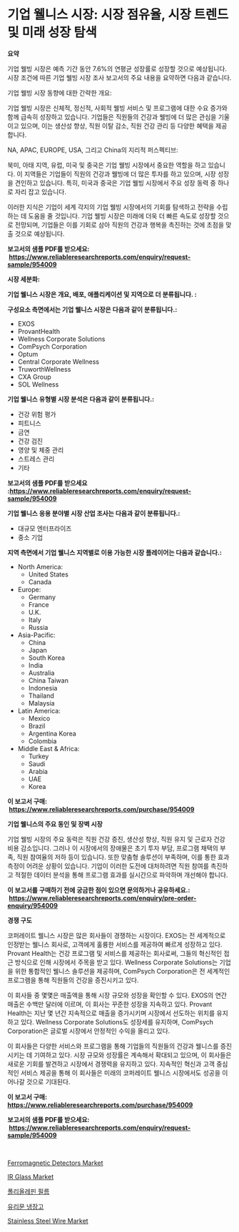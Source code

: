 <p><h1>기업 웰니스 시장: 시장 점유율, 시장 트렌드 및 미래 성장 탐색</h1></p><p><strong>요약</strong></p>
<p><p>기업 웰빙 시장은 예측 기간 동안 7.6%의 연평균 성장률로 성장할 것으로 예상됩니다. 시장 조건에 따른 기업 웰빙 시장 조사 보고서의 주요 내용을 요약하면 다음과 같습니다.</p><p>기업 웰빙 시장 동향에 대한 간략한 개요:</p><p>기업 웰빙 시장은 신체적, 정신적, 사회적 웰빙 서비스 및 프로그램에 대한 수요 증가와 함께 급속히 성장하고 있습니다. 기업들은 직원들의 건강과 웰빙에 더 많은 관심을 기울이고 있으며, 이는 생산성 향상, 직원 이탈 감소, 직원 건강 관리 등 다양한 혜택을 제공합니다.</p><p>NA, APAC, EUROPE, USA, 그리고 China의 지리적 퍼스펙티브:</p><p>북미, 아태 지역, 유럽, 미국 및 중국은 기업 웰빙 시장에서 중요한 역할을 하고 있습니다. 이 지역들은 기업들이 직원의 건강과 웰빙에 더 많은 투자를 하고 있으며, 시장 성장을 견인하고 있습니다. 특히, 미국과 중국은 기업 웰빙 시장에서 주요 성장 동력 중 하나로 자리 잡고 있습니다.</p><p>이러한 지식은 기업이 세계 각지의 기업 웰빙 시장에서의 기회를 탐색하고 전략을 수립하는 데 도움을 줄 것입니다. 기업 웰빙 시장은 미래에 더욱 더 빠른 속도로 성장할 것으로 전망되며, 기업들은 이를 기회로 삼아 직원의 건강과 행복을 촉진하는 것에 초점을 맞출 것으로 예상됩니다.</p></p>
<p><strong>보고서의 샘플 PDF를 받으세요: &nbsp;<a href="https://www.reliableresearchreports.com/enquiry/request-sample/954009">https://www.reliableresearchreports.com/enquiry/request-sample/954009</a></strong></p>
<p><strong>시장 세분화:</strong></p>
<p><strong> 기업 웰니스 시장은 개요, 배포, 애플리케이션 및 지역으로 더 분류됩니다. :</strong></p>
<p><strong>구성요소 측면에서는 기업 웰니스 시장은 다음과 같이 분류됩니다.:</strong></p>
<p><ul><li>EXOS</li><li>ProvantHealth</li><li>Wellness Corporate Solutions</li><li>ComPsych Corporation</li><li>Optum</li><li>Central Corporate Wellness</li><li>TruworthWellness</li><li>CXA Group</li><li>SOL Wellness</li></ul></p>
<p><strong> 기업 웰니스 유형별 시장 분석은 다음과 같이 분류됩니다.:</strong></p>
<p><ul><li>건강 위험 평가</li><li>피트니스</li><li>금연</li><li>건강 검진</li><li>영양 및 체중 관리</li><li>스트레스 관리</li><li>기타</li></ul></p>
<p><strong>보고서의 샘플 PDF를 받으세요 :<a href="https://www.reliableresearchreports.com/enquiry/request-sample/954009">https://www.reliableresearchreports.com/enquiry/request-sample/954009</a></strong></p>
<p><strong> 기업 웰니스 응용 분야별 시장 산업 조사는 다음과 같이 분류됩니다.:</strong></p>
<p><ul><li>대규모 엔터프라이즈</li><li>중소 기업</li></ul></p>
<p><strong>지역 측면에서 기업 웰니스 지역별로 이용 가능한 시장 플레이어는 다음과 같습니다.:</strong></p>
<p><ul>
    <li>
        North America:
        <ul>
            <li>United States</li>
            <li>Canada</li>
        </ul>
    </li>
    <li>
        Europe:
        <ul>
            <li>Germany</li>
            <li>France</li>
            <li>U.K.</li>
            <li>Italy</li>
            <li>Russia</li>
        </ul>
    </li>
    <li>
        Asia-Pacific:
        <ul>
            <li>China</li>
            <li>Japan</li>
            <li>South Korea</li>
            <li>India</li>
            <li>Australia</li>
            <li>China Taiwan</li>
            <li>Indonesia</li>
            <li>Thailand</li>
            <li>Malaysia</li>
        </ul>
    </li>
    <li>
        Latin America:
        <ul>
            <li>Mexico</li>
            <li>Brazil</li>
            <li>Argentina Korea</li>
            <li>Colombia</li>
        </ul>
    </li>
    <li>
        Middle East & Africa:
        <ul>
            <li>Turkey</li>
            <li>Saudi</li>
            <li>Arabia</li>
            <li>UAE</li>
            <li>Korea</li>
        </ul>
    </li>
    </ul></p>
<p><strong>이 보고서 구매: &nbsp;<a href="https://www.reliableresearchreports.com/purchase/954009">https://www.reliableresearchreports.com/purchase/954009</a></strong></p>
<p><strong>기업 웰니스의 주요 동인 및 장벽 시장</strong></p>
<p><p>기업 웰빙 시장의 주요 동력은 직원 건강 증진, 생산성 향상, 직원 유지 및 근로자 건강 비용 감소입니다. 그러나 이 시장에서의 장애물은 초기 투자 부담, 프로그램 채택의 부족, 직원 참여율의 저하 등이 있습니다. 또한 맞춤형 솔루션이 부족하며, 이를 통한 효과 측정이 어려운 상황이 있습니다. 기업이 이러한 도전에 대처하려면 직원 참여를 촉진하고 적절한 데이터 분석을 통해 프로그램 효과를 실시간으로 파악하며 개선해야 합니다.</p></p>
<p><strong>이 보고서를 구매하기 전에 궁금한 점이 있으면 문의하거나 공유하세요.: &nbsp;<a href="https://www.reliableresearchreports.com/enquiry/pre-order-enquiry/954009">https://www.reliableresearchreports.com/enquiry/pre-order-enquiry/954009</a></strong></p>
<p><strong>경쟁 구도</strong></p>
<p><p>코퍼레이트 웰니스 시장은 많은 회사들이 경쟁하는 시장이다. EXOS는 전 세계적으로 인정받는 웰니스 회사로, 고객에게 훌륭한 서비스를 제공하여 빠르게 성장하고 있다. Provant Health는 건강 프로그램 및 서비스를 제공하는 회사로써, 그들의 혁신적인 접근 방식으로 인해 시장에서 주목을 받고 있다. Wellness Corporate Solutions는 기업을 위한 통합적인 웰니스 솔루션을 제공하며, ComPsych Corporation은 전 세계적인 프로그램을 통해 직원들의 건강을 증진시키고 있다.</p><p>이 회사들 중 몇몇은 매출액을 통해 시장 규모와 성장을 확인할 수 있다. EXOS의 연간 매출은 수백만 달러에 이르며, 이 회사는 꾸준한 성장을 지속하고 있다. Provant Health는 지난 몇 년간 지속적으로 매출을 증가시키며 시장에서 선도하는 위치를 유지하고 있다. Wellness Corporate Solutions도 성장세를 유지하며, ComPsych Corporation은 글로벌 시장에서 안정적인 수익을 올리고 있다.</p><p>이 회사들은 다양한 서비스와 프로그램을 통해 기업들의 직원들의 건강과 웰니스를 증진시키는 데 기여하고 있다. 시장 규모와 성장률은 계속해서 확대되고 있으며, 이 회사들은 새로운 기회를 발견하고 시장에서 경쟁력을 유지하고 있다. 지속적인 혁신과 고객 중심적인 서비스 제공을 통해 이 회사들은 미래의 코퍼레이트 웰니스 시장에서도 성공을 이어나갈 것으로 기대된다.</p></p>
<p><strong>이 보고서 구매: &nbsp; <a href="https://www.reliableresearchreports.com/purchase/954009">https://www.reliableresearchreports.com/purchase/954009</a></strong></p>
<p><strong>보고서의 샘플 PDF를 받으세요: &nbsp;<a href="https://www.reliableresearchreports.com/enquiry/request-sample/954009">https://www.reliableresearchreports.com/enquiry/request-sample/954009</a></strong><strong></strong></p>
<p>&nbsp;</p>
<p><p><a href="https://github.com/mabutironaldo/Market-Research-Report-List-3/blob/main/ferromagnetic-detectors-market.md">Ferromagnetic Detectors Market</a></p><p><a href="https://github.com/Paul14Anderson63/Market-Research-Report-List-3/blob/main/ir-glass-market.md">IR Glass Market</a></p><p><a href="https://medium.com/@tommywilkinsblakev5p335aqoc/%ED%8F%B4%EB%A6%AC%EC%98%AC%EB%A0%88%ED%95%80-%ED%95%84%EB%A6%84-%EC%8B%9C%EC%9E%A5-%EC%A1%B0%EC%82%AC-%EB%B3%B4%EA%B3%A0%EC%84%9C-%EA%B7%B8-%EC%97%AD%EC%82%AC-%EB%B0%8F-%EC%98%88%EC%B8%A1-2024%EB%85%84%EB%B6%80%ED%84%B0-2031%EB%85%84%EA%B9%8C%EC%A7%80-d5a085fa391b">폴리올레핀 필름</a></p><p><a href="https://medium.com/@tommywilkinsblakev5p335aqoc/%EC%9C%A0%EB%A6%AC%EB%AC%B8-%EB%83%89%EC%9E%A5%EA%B3%A0-%EC%8B%9C%EC%9E%A5-%EC%A0%84%EB%A7%9D-%EC%82%B0%EC%97%85-%EA%B0%9C%EC%9A%94-%EB%B0%8F-%EC%98%88%EC%B8%A1-2024%EB%85%84%EB%B6%80%ED%84%B0-2031%EB%85%84%EA%B9%8C%EC%A7%80-8574da3e9846">유리문 냉장고</a></p><p><a href="https://view.publitas.com/reportprime-1/stainless-steel-wire-market-size-and-growth-market-segmentation-regional-and-country-breakdowns-and-market-trends-for-period-from-2024-2031/">Stainless Steel Wire Market</a></p></p>